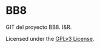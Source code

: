# BB8

GIT del proyecto BB8. I&R.

Licensed under the [GPLv3 License](https://www.gnu.org/licenses/gpl-3.0.html).